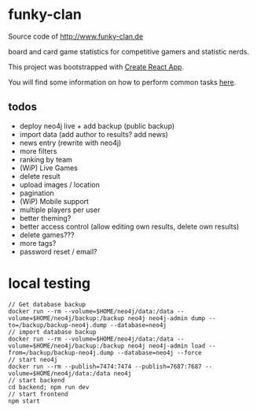 # funky-clan

Source code of http://www.funky-clan.de

board and card game statistics for competitive gamers and statistic nerds.

This project was bootstrapped with [Create React App](https://github.com/facebook/create-react-app).

You will find some information on how to perform common tasks [here](https://github.com/facebook/create-react-app/blob/master/packages/react-scripts/template/README.md).

## todos
 
* deploy neo4j live + add backup (public backup)
* import data (add author to results? add news)
* news entry (rewrite with neo4j)  
* more filters
* ranking by team  
* (WiP) Live Games
* delete result  
* upload images / location
* pagination
* (WiP) Mobile support
* multiple players per user  
* better theming?
* better access control (allow editing own results, delete own results)
* delete games???
* more tags?
* password reset / email?


# local testing

    // Get database backup
    docker run --rm --volume=$HOME/neo4j/data:/data --volume=$HOME/neo4j/backup:/backup neo4j neo4j-admin dump --to=/backup/backup-neo4j.dump --database=neo4j
    // import database backup
    docker run --rm --volume=$HOME/neo4j/data:/data --volume=$HOME/neo4j/backup:/backup neo4j neo4j-admin load --from=/backup/backup-neo4j.dump --database=neo4j --force
    // start neo4j
    docker run --rm --publish=7474:7474 --publish=7687:7687 --volume=$HOME/neo4j/data:/data neo4j
    // start backend
    cd backend; npm run dev
    // start frontend
    npm start